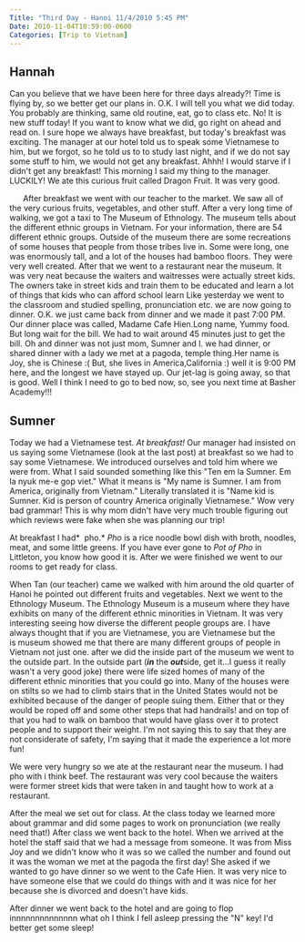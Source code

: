 ```yaml
---
Title: "Third Day - Hanoi 11/4/2010 5:45 PM"
Date: 2010-11-04T10:59:00-0600
Categories: [Trip to Vietnam]
---
```


## Hannah
Can you believe that we have been here for three days already?! Time is
flying by, so we better get our plans in. O.K. I will tell you what we
did today. You probably are thinking, same old routine, eat, go to class
etc. No! It is new stuff today! If you want to know what we did, go
right on ahead and read on. I sure hope we always have breakfast, but
today's breakfast was exciting. The manager at our hotel told us to
speak some Vietnamese to him, but we forgot, so he told us to to study
last night, and if we do not say some stuff to him, we would not get any
breakfast. Ahhh! I would starve if I didn't get any breakfast! This
morning I said my thing to the manager. LUCKILY! We ate this curious
fruit called Dragon Fruit. It was very good.  

      After breakfast we went with our teacher to the market. We saw all
of the very curious fruits, vegetables, and other stuff. After a very
long time of walking, we got a taxi to The Museum of Ethnology. The
museum tells about the different ethnic groups in Vietnam. For your
information, there are 54 different ethnic groups. Outside of the museum
there are some recreations of some houses that people from those tribes
live in. Some were long, one was enormously tall, and a lot of the
houses had bamboo floors. They were very well created. After that we
went to a restaurant near the museum. It was very neat because the
waiters and waitresses were actually street kids. The owners take in
street kids and train them to be educated and learn a lot of things that
kids who can afford school learn Like yesterday we went to the classroom
and studied spelling, pronunciation etc. we are now going to dinner.
O.K. we just came back from dinner and we made it past 7:00 PM. Our
dinner place was called, Madame Cafe Hien.Long name, Yummy food. But
long wait for the bill. We had to wait around 45 minutes just to get the
bill. Oh and dinner was not just mom, Sumner and I. we had dinner, or
shared dinner with a lady we met at a pagoda, temple thing.Her name is
Joy, she is Chinese :( But, she lives in America,California :) well it
is 9:00 PM here, and the longest we have stayed up. Our jet-lag is going
away, so that is good. Well I think I need to go to bed now, so, see you
next time at Basher Academy!!!

## Sumner

Today we had a Vietnamese test. *At breakfast!* Our manager had insisted
on us saying some Vietnamese (look at the last post) at breakfast so we
had to say some Vietnamese. We introduced ourselves and told him where
we were from. What I said sounded something like this "Ten em la Sumner.
Em la nyuk me-e gop viet." What it means is "My name is Sumner. I am
from America, originally from Vietnam." Literally translated it is "Name
kid is Sumner. Kid is person of country America originally Vietnamese."
Wow very bad grammar! This is why mom didn't have very much trouble
figuring out which reviews were fake when she was planning our trip!  

At breakfast I had*  pho.* *Pho* is a rice noodle bowl dish with broth,
noodles, meat, and some little greens. If you have ever gone to *Pot of
Pho* in Littleton, you know how good it is. After we were finished we
went to our rooms to get ready for class.  

When Tan (our teacher) came we walked with him around the old quarter of
Hanoi he pointed out different fruits and vegetables. Next we went to
the Ethnology Museum. The Ethnology Museum is a museum where they have
exhibits on many of the different ethnic minorities in Vietnam. It was
very interesting seeing how diverse the different people groups are. I
have always thought that if you are Vietnamese, you are Vietnamese but
the is museum showed me that there are many different groups of people
in Vietnam not just one. after we did the inside part of the museum we
went to the outside part. In the outside part (***in*** the
***out***side, get it...I guess it really wasn't a very good joke) there
were life sized homes of many of the different ethnic minorities that
you could go into. Many of the houses were on stilts so we had to climb
stairs that in the United States would not be exhibited because of the
danger of people suing them. Either that or they would be roped off and
some other steps that had handrails! and on top of that you had to walk
on bamboo that would have glass over it to protect people and to support
their weight. I'm not saying this to say that they are not considerate
of safety, I'm saying that it made the experience a lot more fun!  

We were very hungry so we ate at the restaurant near the museum. I had
pho with i think beef. The restaurant was very cool because the waiters
were former street kids that were taken in and taught how to work at a
restaurant.  

After the meal we set out for class. At the class today we learned more
about grammar and did some pages to work on pronunciation (we really
need that!) After class we went back to the hotel. When we arrived at
the hotel the staff said that we had a message from someone. It was from
Miss Joy and we didn't know who it was so we called the number and found
out it was the woman we met at the pagoda the first day! She asked if we
wanted to go have dinner so we went to the Cafe Hien. It was very nice
to have someone else that we could do things with and it was nice for
her because she is divorced and doesn't have kids.  

After dinner we went back to the hotel and are going to flop
innnnnnnnnnnnnn what oh I think I fell asleep pressing the "N" key! I'd
better get some sleep!
